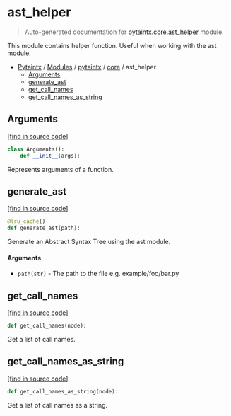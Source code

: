 # ast_helper

> Auto-generated documentation for [pytaintx.core.ast_helper](../../../pytaintx/core/ast_helper.py) module.

This module contains helper function.
Useful when working with the ast module.

- [Pytaintx](../../README.md#pytaintx-index) / [Modules](../../README.md#pytaintx-modules) / [pytaintx](../index.md#pytaintx) / [core](index.md#core) / ast_helper
    - [Arguments](#arguments)
    - [generate_ast](#generate_ast)
    - [get_call_names](#get_call_names)
    - [get_call_names_as_string](#get_call_names_as_string)

## Arguments

[[find in source code]](../../../pytaintx/core/ast_helper.py#L82)

```python
class Arguments():
    def __init__(args):
```

Represents arguments of a function.

## generate_ast

[[find in source code]](../../../pytaintx/core/ast_helper.py#L28)

```python
@lru_cache()
def generate_ast(path):
```

Generate an Abstract Syntax Tree using the ast module.

#### Arguments

- `path(str)` - The path to the file e.g. example/foo/bar.py

## get_call_names

[[find in source code]](../../../pytaintx/core/ast_helper.py#L67)

```python
def get_call_names(node):
```

Get a list of call names.

## get_call_names_as_string

[[find in source code]](../../../pytaintx/core/ast_helper.py#L77)

```python
def get_call_names_as_string(node):
```

Get a list of call names as a string.
